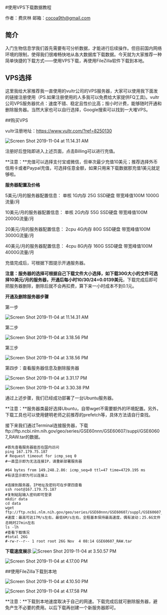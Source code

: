 #使用VPS下载数据教程

作者：费庆林         邮箱：cocoa9th@gmail.com

## 简介

入门生物信息学我们首先需要有可分析数据，才能进行后续操作。但目前国内网络环境的限制，使得我们很难畅快地从各大数据库下载数据。今天就为大家推荐一种简单快捷的下载方式——使用VPS下载，再使用FileZilla软件下载到本地。

## VPS选择

这里我给大家推荐我一直使用的vultr公司的VPS服务器，大家可以使用我下面发的链接注册使用（PS.如果注册使用的人多我可以免费给大家提供FQ工具)。vultr公司VPS服务器优点：速度不错、稳定且性价比高；按小时计费，能够随时开通和删除服务器。当然大家也可以自行选择，Google搜索可以找到一大堆VPS。

##购买VPS

vultr注册地址：https://www.vultr.com/?ref=8250130

![Screen Shot 2019-11-04 at 11.14.31 AM](https://tva1.sinaimg.cn/large/006y8mN6gy1g8lvllet39j31mj0u0gs2.jpg)

注册好后登陆即进入上述页面，点击Billing可以进行充值。

**注意：**充值可以选择支付宝或微信，但单次最少充值10美元；推荐选择外币信用卡或者Paypal充值，可选择任意金额，如果只用来下载数据那充值1美元就足够啦。

**服务器配置及价格**

5美元/月的服务器配置信息： 单核 1G内存 25G SSD硬盘 带宽峰值100M 1000G流量/月

10美元/月的服务器配置信息： 单核 2G内存 55G SSD硬盘 带宽峰值100M 2000G流量/月

20美元/月的服务器配置信息： 2cpu 4G内存 80G SSD硬盘 带宽峰值100M 3000G流量/月

40美元/月的服务器配置信息： 4cpu 8G内存 160G SSD硬盘 带宽峰值100M 4000G流量/月

充值完成后，可根据下图提示开通服务器。

**注意：**服务器的选择可根据自己下载文件大小选择，如下载30G大小的文件可选择10美元/月的服务器，开通后每小时**10/30/24=0.0139美元**，下载完成后即可把服务器删除，删除后就不会再扣费，算下来一小时成本不到0.1元。

**开通及删除服务器步骤**

第一步

![Screen Shot 2019-11-04 at 11.14.31 AM](https://tva1.sinaimg.cn/large/006y8mN6gy1g8m1bd4p8bj31mj0u0q9u.jpg)

第二步

![Screen Shot 2019-11-04 at 3.18.56 PM](https://tva1.sinaimg.cn/large/006y8mN6gy1g8m1bcz6lwj31k80u019o.jpg)

第三步

![Screen Shot 2019-11-04 at 3.18.56 PM](https://tva1.sinaimg.cn/large/006y8mN6gy1g8m1h8hr2ej31kc0u04b7.jpg)

第四步：查看服务器信息及删除服务器

![Screen Shot 2019-11-04 at 3.31.17 PM](https://tva1.sinaimg.cn/large/006y8mN6gy1g8m1o2fgj0j31nt0u0dnd.jpg)

![Screen Shot 2019-11-04 at 3.30.38 PM](https://tva1.sinaimg.cn/large/006y8mN6gy1g8m1o9k6quj31nr0u07f7.jpg)

通过上述步骤，我们已经成功部署了一台Ubuntu服务器。

**注意：**服务器类最好选择Ubuntu，自带wget不需要额外的环境配置。另外，下载工具也可以使用健明老师之前推荐的prefetch等，具体方法请自行查找。

接下来我们通过Terminal连接服务器，下载ftp://ftp.ncbi.nlm.nih.gov/geo/series/GSE60nnn/GSE60607/suppl/GSE60607_RAW.tar的数据。

```shell
#首先查看服务器能否在国内访问
ping 167.179.75.187
# Request timeout for icmp_seq 0
#一直显示即为无法连接IP，请重新部署服务器

#64 bytes from 149.248.2.86: icmp_seq=0 ttl=47 time=4729.195 ms
#有该显示即为可以连接上

#连接到服务器，IP地址及密码可在步骤四查看
ssh root@167.179.75.187
#复制粘贴输入密码即可登录
mkdir data
cd data
wget ftp://ftp.ncbi.nlm.nih.gov/geo/series/GSE60nnn/GSE60607/suppl/GSE60607_RAW.tar
#速度：最高可达17M/s左右，最低6M/s左右，全程基本保持最高速度，偶有波动；25.6G文件总耗时27min左右
ls -lh
#查看下载情况
#total 26G
#-rw-r--r-- 1 root root 26G Nov  4 08:14 GSE60607_RAW.tar
```
**下载速度展示**
 ![Screen Shot 2019-11-04 at 3.50.57 PM](https://tva1.sinaimg.cn/large/006y8mN6gy1g8m334vz1zj30vm0gl47q.jpg)

 ![Screen Shot 2019-11-04 at 4.17.00 PM](https://tva1.sinaimg.cn/large/006y8mN6gy1g8m34malqqj30vo0izwp5.jpg)


##使用FileZilla下载到本地

![Screen Shot 2019-11-04 at 4.10.50 PM](https://tva1.sinaimg.cn/large/006y8mN6gy1g8m30kqadgj316m0u0tx9.jpg)

![Screen Shot 2019-11-04 at 4.17.58 PM](https://tva1.sinaimg.cn/large/006y8mN6gy1g8m30qo6q0j316m0u01kx.jpg)

**注意：**下载到本地速度取决于自己的网速。下载完成后就可删除服务器，避免产生不必要的费用。以后下载再创建一个新服务器即可。